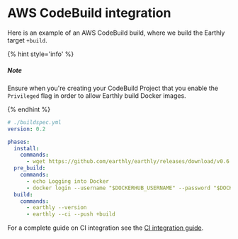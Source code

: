
# AWS CodeBuild integration

Here is an example of an AWS CodeBuild build, where we build the Earthly target `+build`.

{% hint style='info' %}
##### Note

Ensure when you're creating your CodeBuild Project that you enable the `Privileged` flag
in order to allow Earthly build Docker images.

{% endhint %}

```yml
# ./buildspec.yml
version: 0.2

phases:
  install:
    commands:
      - wget https://github.com/earthly/earthly/releases/download/v0.6.29/earthly-linux-amd64 -O /usr/local/bin/earthly && chmod +x /usr/local/bin/earthly
  pre_build:
    commands:
      - echo Logging into Docker
      - docker login --username "$DOCKERHUB_USERNAME" --password "$DOCKERHUB_TOKEN"
  build:
    commands:
      - earthly --version
      - earthly --ci --push +build
```

For a complete guide on CI integration see the [CI integration guide](../overview.md).
